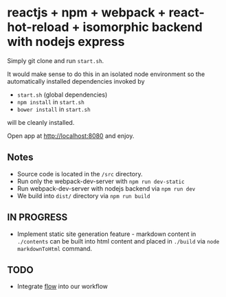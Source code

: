 # reactjs + npm + webpack + react-hot-reload + isomorphic backend with nodejs express

Simply git clone and run `start.sh`.

It would make sense to do this in an isolated node environment so the automatically installed dependencies invoked by

* `start.sh`  (global dependencies)
* `npm install` in `start.sh`
* `bower install` in `start.sh`

will be cleanly installed.

Open app at [http://localhost:8080](http://localhost:8080) and enjoy.

## Notes

* Source code is located in the `/src` directory.
* Run only the webpack-dev-server with `npm run dev-static`
* Run webpack-dev-server with nodejs backend via `npm run dev`
* We build into `dist/` directory via `npm run build`

## IN PROGRESS

* Implement static site generation feature - markdown content in `./contents` can be built into html content and placed in `./build` via `node markdownToHtml` command.

## TODO

* Integrate [flow](http://flowtype.org) into our workflow
